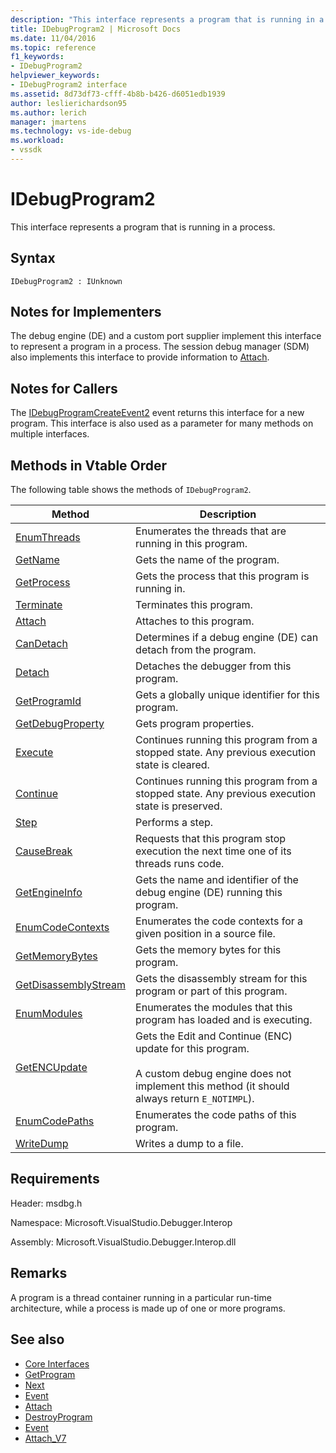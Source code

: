 ```yaml
---
description: "This interface represents a program that is running in a process."
title: IDebugProgram2 | Microsoft Docs
ms.date: 11/04/2016
ms.topic: reference
f1_keywords:
- IDebugProgram2
helpviewer_keywords:
- IDebugProgram2 interface
ms.assetid: 8d73df73-cfff-4b8b-b426-d6051edb1939
author: leslierichardson95
ms.author: lerich
manager: jmartens
ms.technology: vs-ide-debug
ms.workload:
- vssdk
---
```

# IDebugProgram2
This interface represents a program that is running in a process.

## Syntax

```
IDebugProgram2 : IUnknown
```

## Notes for Implementers
 The debug engine (DE) and a custom port supplier implement this interface to represent a program in a process. The session debug manager (SDM) also implements this interface to provide information to [Attach](../../../extensibility/debugger/reference/idebugprogram2-attach.md).

## Notes for Callers
 The [IDebugProgramCreateEvent2](../../../extensibility/debugger/reference/idebugprogramcreateevent2.md) event returns this interface for a new program. This interface is also used as a parameter for many methods on multiple interfaces.

## Methods in Vtable Order
 The following table shows the methods of `IDebugProgram2`.

|Method|Description|
|------------|-----------------|
|[EnumThreads](../../../extensibility/debugger/reference/idebugprogram2-enumthreads.md)|Enumerates the threads that are running in this program.|
|[GetName](../../../extensibility/debugger/reference/idebugprogram2-getname.md)|Gets the name of the program.|
|[GetProcess](../../../extensibility/debugger/reference/idebugprogram2-getprocess.md)|Gets the process that this program is running in.|
|[Terminate](../../../extensibility/debugger/reference/idebugprogram2-terminate.md)|Terminates this program.|
|[Attach](../../../extensibility/debugger/reference/idebugprogram2-attach.md)|Attaches to this program.|
|[CanDetach](../../../extensibility/debugger/reference/idebugprogram2-candetach.md)|Determines if a debug engine (DE) can detach from the program.|
|[Detach](../../../extensibility/debugger/reference/idebugprogram2-detach.md)|Detaches the debugger from this program.|
|[GetProgramId](../../../extensibility/debugger/reference/idebugprogram2-getprogramid.md)|Gets a globally unique identifier for this program.|
|[GetDebugProperty](../../../extensibility/debugger/reference/idebugprogram2-getdebugproperty.md)|Gets program properties.|
|[Execute](../../../extensibility/debugger/reference/idebugprogram2-execute.md)|Continues running this program from a stopped state. Any previous execution state is cleared.|
|[Continue](../../../extensibility/debugger/reference/idebugprogram2-continue.md)|Continues running this program from a stopped state. Any previous execution state is preserved.|
|[Step](../../../extensibility/debugger/reference/idebugprogram2-step.md)|Performs a step.|
|[CauseBreak](../../../extensibility/debugger/reference/idebugprogram2-causebreak.md)|Requests that this program stop execution the next time one of its threads runs code.|
|[GetEngineInfo](../../../extensibility/debugger/reference/idebugprogram2-getengineinfo.md)|Gets the name and identifier of the debug engine (DE) running this program.|
|[EnumCodeContexts](../../../extensibility/debugger/reference/idebugprogram2-enumcodecontexts.md)|Enumerates the code contexts for a given position in a source file.|
|[GetMemoryBytes](../../../extensibility/debugger/reference/idebugprogram2-getmemorybytes.md)|Gets the memory bytes for this program.|
|[GetDisassemblyStream](../../../extensibility/debugger/reference/idebugprogram2-getdisassemblystream.md)|Gets the disassembly stream for this program or part of this program.|
|[EnumModules](../../../extensibility/debugger/reference/idebugprogram2-enummodules.md)|Enumerates the modules that this program has loaded and is executing.|
|[GetENCUpdate](../../../extensibility/debugger/reference/idebugprogram2-getencupdate.md)|Gets the Edit and Continue (ENC) update for this program.<br /><br /> A custom debug engine does not implement this method (it should always return `E_NOTIMPL`).|
|[EnumCodePaths](../../../extensibility/debugger/reference/idebugprogram2-enumcodepaths.md)|Enumerates the code paths of this program.|
|[WriteDump](../../../extensibility/debugger/reference/idebugprogram2-writedump.md)|Writes a dump to a file.|

## Requirements
 Header: msdbg.h

 Namespace: Microsoft.VisualStudio.Debugger.Interop

 Assembly: Microsoft.VisualStudio.Debugger.Interop.dll

## Remarks
 A program is a thread container running in a particular run-time architecture, while a process is made up of one or more programs.

## See also
- [Core Interfaces](../../../extensibility/debugger/reference/core-interfaces.md)
- [GetProgram](../../../extensibility/debugger/reference/idebugthread2-getprogram.md)
- [Next](../../../extensibility/debugger/reference/ienumdebugprograms2-next.md)
- [Event](../../../extensibility/debugger/reference/idebugportevents2-event.md)
- [Attach](../../../extensibility/debugger/reference/idebugengine2-attach.md)
- [DestroyProgram](../../../extensibility/debugger/reference/idebugengine2-destroyprogram.md)
- [Event](../../../extensibility/debugger/reference/idebugeventcallback2-event.md)
- [Attach_V7](../../../extensibility/debugger/reference/idebugprogramnode2-attach-v7.md)
